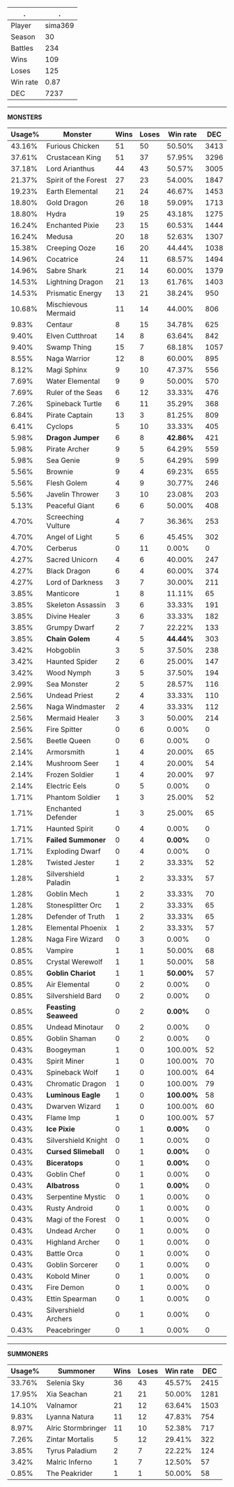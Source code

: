 .|.
|-|-
Player|sima369
Season|30
Battles|234
Wins|109
Loses|125
Win rate|0.87
DEC|7237

---
**MONSTERS**

Usage%|Monster|Wins|Loses|Win rate|DEC|
-|-|-|-|-|-|
43.16%|Furious Chicken|51|50|50.50%|3413|
37.61%|Crustacean King|51|37|57.95%|3296|
37.18%|Lord Arianthus|44|43|50.57%|3005|
21.37%|Spirit of the Forest|27|23|54.00%|1847|
19.23%|Earth Elemental|21|24|46.67%|1453|
18.80%|Gold Dragon|26|18|59.09%|1713|
18.80%|Hydra|19|25|43.18%|1275|
16.24%|Enchanted Pixie|23|15|60.53%|1444|
16.24%|Medusa|20|18|52.63%|1307|
15.38%|Creeping Ooze|16|20|44.44%|1038|
14.96%|Cocatrice|24|11|68.57%|1494|
14.96%|Sabre Shark|21|14|60.00%|1379|
14.53%|Lightning Dragon|21|13|61.76%|1403|
14.53%|Prismatic Energy|13|21|38.24%|950|
10.68%|Mischievous Mermaid|11|14|44.00%|806|
9.83%|Centaur|8|15|34.78%|625|
9.40%|Elven Cutthroat|14|8|63.64%|842|
9.40%|Swamp Thing|15|7|68.18%|1057|
8.55%|Naga Warrior|12|8|60.00%|895|
8.12%|Magi Sphinx|9|10|47.37%|556|
7.69%|Water Elemental|9|9|50.00%|570|
7.69%|Ruler of the Seas|6|12|33.33%|476|
7.26%|Spineback Turtle|6|11|35.29%|368|
6.84%|Pirate Captain|13|3|81.25%|809|
6.41%|Cyclops|5|10|33.33%|405|
5.98%|**Dragon Jumper**|6|8|**42.86%**|421|
5.98%|Pirate Archer|9|5|64.29%|559|
5.98%|Sea Genie|9|5|64.29%|599|
5.56%|Brownie|9|4|69.23%|655|
5.56%|Flesh Golem|4|9|30.77%|246|
5.56%|Javelin Thrower|3|10|23.08%|203|
5.13%|Peaceful Giant|6|6|50.00%|408|
4.70%|Screeching Vulture|4|7|36.36%|253|
4.70%|Angel of Light|5|6|45.45%|302|
4.70%|Cerberus|0|11|0.00%|0|
4.27%|Sacred Unicorn|4|6|40.00%|247|
4.27%|Black Dragon|6|4|60.00%|374|
4.27%|Lord of Darkness|3|7|30.00%|211|
3.85%|Manticore|1|8|11.11%|65|
3.85%|Skeleton Assassin|3|6|33.33%|191|
3.85%|Divine Healer|3|6|33.33%|182|
3.85%|Grumpy Dwarf|2|7|22.22%|133|
3.85%|**Chain Golem**|4|5|**44.44%**|303|
3.42%|Hobgoblin|3|5|37.50%|238|
3.42%|Haunted Spider|2|6|25.00%|147|
3.42%|Wood Nymph|3|5|37.50%|194|
2.99%|Sea Monster|2|5|28.57%|116|
2.56%|Undead Priest|2|4|33.33%|110|
2.56%|Naga Windmaster|2|4|33.33%|112|
2.56%|Mermaid Healer|3|3|50.00%|214|
2.56%|Fire Spitter|0|6|0.00%|0|
2.56%|Beetle Queen|0|6|0.00%|0|
2.14%|Armorsmith|1|4|20.00%|65|
2.14%|Mushroom Seer|1|4|20.00%|54|
2.14%|Frozen Soldier|1|4|20.00%|97|
2.14%|Electric Eels|0|5|0.00%|0|
1.71%|Phantom Soldier|1|3|25.00%|52|
1.71%|Enchanted Defender|1|3|25.00%|65|
1.71%|Haunted Spirit|0|4|0.00%|0|
1.71%|**Failed Summoner**|0|4|**0.00%**|0|
1.71%|Exploding Dwarf|0|4|0.00%|0|
1.28%|Twisted Jester|1|2|33.33%|52|
1.28%|Silvershield Paladin|1|2|33.33%|57|
1.28%|Goblin Mech|1|2|33.33%|70|
1.28%|Stonesplitter Orc|1|2|33.33%|65|
1.28%|Defender of Truth|1|2|33.33%|65|
1.28%|Elemental Phoenix|1|2|33.33%|57|
1.28%|Naga Fire Wizard|0|3|0.00%|0|
0.85%|Vampire|1|1|50.00%|68|
0.85%|Crystal Werewolf|1|1|50.00%|58|
0.85%|**Goblin Chariot**|1|1|**50.00%**|57|
0.85%|Air Elemental|0|2|0.00%|0|
0.85%|Silvershield Bard|0|2|0.00%|0|
0.85%|**Feasting Seaweed**|0|2|**0.00%**|0|
0.85%|Undead Minotaur|0|2|0.00%|0|
0.85%|Goblin Shaman|0|2|0.00%|0|
0.43%|Boogeyman|1|0|100.00%|52|
0.43%|Spirit Miner|1|0|100.00%|70|
0.43%|Spineback Wolf|1|0|100.00%|64|
0.43%|Chromatic Dragon|1|0|100.00%|79|
0.43%|**Luminous Eagle**|1|0|**100.00%**|58|
0.43%|Dwarven Wizard|1|0|100.00%|60|
0.43%|Flame Imp|1|0|100.00%|57|
0.43%|**Ice Pixie**|0|1|**0.00%**|0|
0.43%|Silvershield Knight|0|1|0.00%|0|
0.43%|**Cursed Slimeball**|0|1|**0.00%**|0|
0.43%|**Biceratops**|0|1|**0.00%**|0|
0.43%|Goblin Chef|0|1|0.00%|0|
0.43%|**Albatross**|0|1|**0.00%**|0|
0.43%|Serpentine Mystic|0|1|0.00%|0|
0.43%|Rusty Android|0|1|0.00%|0|
0.43%|Magi of the Forest|0|1|0.00%|0|
0.43%|Undead Archer|0|1|0.00%|0|
0.43%|Highland Archer|0|1|0.00%|0|
0.43%|Battle Orca|0|1|0.00%|0|
0.43%|Goblin Sorcerer|0|1|0.00%|0|
0.43%|Kobold Miner|0|1|0.00%|0|
0.43%|Fire Demon|0|1|0.00%|0|
0.43%|Ettin Spearman|0|1|0.00%|0|
0.43%|Silvershield Archers|0|1|0.00%|0|
0.43%|Peacebringer|0|1|0.00%|0|

---
**SUMMONERS**

Usage%|Summoner|Wins|Loses|Win rate|DEC|
-|-|-|-|-|-|
33.76%|Selenia Sky|36|43|45.57%|2415|
17.95%|Xia Seachan|21|21|50.00%|1281|
14.10%|Valnamor|21|12|63.64%|1503|
9.83%|Lyanna Natura|11|12|47.83%|754|
8.97%|Alric Stormbringer|11|10|52.38%|717|
7.26%|Zintar Mortalis|5|12|29.41%|322|
3.85%|Tyrus Paladium|2|7|22.22%|124|
3.42%|Malric Inferno|1|7|12.50%|57|
0.85%|The Peakrider|1|1|50.00%|58|
